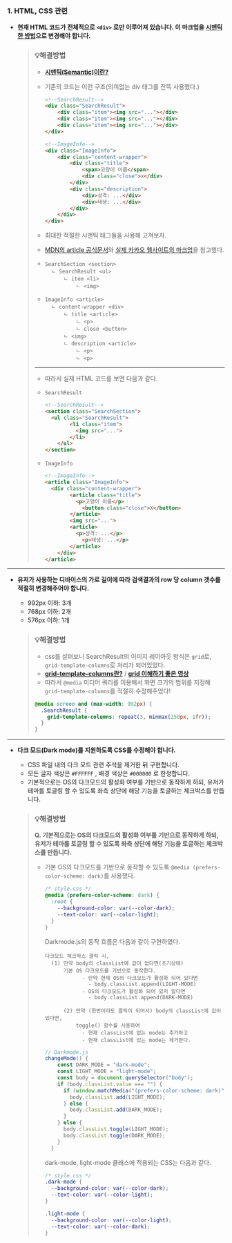 ### 1. HTML, CSS 관련

- **현재 HTML 코드가 전체적으로 `<div>` 로만 이루어져 있습니다. 이 마크업을 <u>시맨틱한 방법</u>으로 변경해야 합니다.**

  > ### 💡해결방법
  >
  > - [**시맨틱(Semantic)이란?**](https://eunseokim.tistory.com/entry/%EC%8B%9C%EB%A7%A8%ED%8B%B1Semantic)
  >
  > - 기존의 코드는 이런 구조(의미없는 div 태그를 잔뜩 사용했다.)
  >
  >   ```html
  >   <!--SearchResult-->
  >   <div class="SearchResult">
  >       <div class="item"><img src="..."></div>
  >       <div class="item"><img src="..."></div>
  >       <div class="item"><img src="..."></div>
  >   </div>
  >   ```
  >
  >   ```html
  >   <!--ImageInfo-->
  >   <div class="ImageInfo">
  >       <div class="content-wrapper">
  >           <div class="title">
  >               <span>고양이 이름</span>
  >               <div class="close">x</div>
  >           </div>
  >           <div class="description">
  >               <div>성격: ...</div>
  >               <div>태생: ...</div>
  >           </div>
  >       </div>
  >   </div>
  >   ```
  >
  > - 최대한 적절한 시맨틱 태그들을 사용해 고쳐보자.
  >
  > - [MDN의 article 공식문서](https://developer.mozilla.org/ko/docs/Web/HTML/Element/article)와 [실제 카카오 웹사이트의 마크업](https://www.kakaocorp.com/page/service/service)을 참고했다.
  >   
  > - ```
  >   SearchSection <section>
  >   	ㄴ SearchResult <ul>
  >   		ㄴ item <li>
  >   			ㄴ <img>
  >   ```
  >
  > - ```
  >   ImageInfo <article>
  >   	ㄴ content-wrapper <div>
  >   		ㄴ title <article>
  >   			ㄴ <p>
  >   			ㄴ close <button>
  >   		ㄴ <img>
  >   		ㄴ description <article>
  >   			ㄴ <p>
  >   			ㄴ <p>
  >   ```
  >
  > ---
  >
  > - 따라서 실제 HTML 코드를 보면 다음과 같다.
  >
  > - `SearchResult` 
  >
  >   ```html
  >   <!--SearchResult-->
  >   <section class="SearchSection">
  >   	<ul class="SearchResult">
  >           <li class="item">
  >           	<img src="...">
  >           </li>
  >       </ul>
  >   </section>
  >   ```
  >
  > - `ImageInfo`
  >
  >   ```html
  >   <!--ImageInfo-->
  >   <article class="ImageInfo">
  >   	<div class="content-wrapper">
  >           <article class="title">
  >           	<p>고양이 이름</p>
  >               <button class="close">X</button>
  >           </article>
  >           <img src="...">
  >           <article>
  >           	<p>성격: ...</p>
  >               <p>태생: ...</p>
  >           </article>
  >       </div>
  >   </article>
  >   ```

---

- **유저가 사용하는 디바이스의 가로 길이에 따라 검색결과의 row 당 column 갯수를 적절히 변경해주어야 합니다.**

  - 992px 이하: 3개
  - 768px 이하: 2개
  - 576px 이하: 1개

  > ### 💡해결방법
  >
  > - css를 살펴보니 SearchResult의 이미지 레이아웃 방식은 `grid`로, `grid-template-columns`로 처리가 되어있었다.
  > - [**grid-template-columns란?**](https://developer.mozilla.org/ko/docs/Web/CSS/CSS_Grid_Layout/Basic_concepts_of_grid_layout) / [**grid 이해하기 좋은 영상**](https://youtu.be/eprXmC_j9A4)
  > - 따라서 `@media` 미디어 쿼리를 이용해서 화면 크기의 범위를 지정해 `grid-template-columns`를 적절히 수정해주었다!
  >
  > ```css
  > @media screen and (max-width: 992px) {
  >   .SearchResult {
  >     grid-template-columns: repeat(3, minmax(250px, 1fr));
  >   }
  > }
  > ```

---

- **다크 모드(Dark mode)를 지원하도록 CSS를 수정해야 합니다.**

  - CSS 파일 내의 다크 모드 관련 주석을 제거한 뒤 구현합니다.
  - 모든 글자 색상은 `#FFFFFF` , 배경 색상은 `#000000` 로 한정합니다.
  - 기본적으로는 OS의 다크모드의 활성화 여부를 기반으로 동작하게 하되, 유저가 테마를 토글링 할 수 있도록 좌측 상단에 해당 기능을 토글하는 체크박스를 만듭니다.

  > ### 💡해결방법
  >
  > **Q. 기본적으로는 OS의 다크모드의 활성화 여부를 기반으로 동작하게 하되,** 
  > **유저가 테마를 토글링 할 수 있도록 좌측 상단에 해당 기능을 토글하는 체크박스를 만듭니다.**
  >
  > - 기본 OS의 다크모드를 기반으로 동작할 수 있도록 `@media (prefers-color-scheme: dark)`를 사용했다.
  >
  >   ```css
  >   /* style.css */
  >   @media (prefers-color-scheme: dark) {
  >     :root {
  >       --background-color: var(--color-dark);
  >       --text-color: var(--color-light);
  >     }
  >   }
  >   ```
  >
  >   Darkmode.js의 동작 흐름은 다음과 같이 구현하였다.
  >
  >   ```
  >   다크모드 체크박스 클릭 시,
  >   	(1) 만약 body의 classList에 값이 없다면(초기상태)
  >   		기본 OS 다크모드를 기반으로 동작한다.
  >               - 만약 현재 OS의 다크모드가 활성화 되어 있다면 			
  >               	- body.classList.append(LIGHT-MODE) 
  >               - OS의 다크모드가 활성화 되어 있지 않다면
  >               	- body.classList.append(DARK-MODE) 
  >               	
  >      	(2) 만약 (한번이라도 클릭이 되어서) body의 classList에 값이 있다면,
  >           	toggle() 함수를 사용하여 
  >               - 현재 classList에 없는 mode는 추가하고 
  >               - 현재 classList에 있는 mode는 제거한다.
  >   ```
  >
  >   ```js
  >   // Darkmode.js
  >   changeMode() {
  >       const DARK_MODE = "dark-mode";
  >       const LIGHT_MODE = "light-mode";
  >       const body = document.querySelector("body");
  >       if (body.classList.value === "") {
  >         if (window.matchMedia("(prefers-color-scheme: dark)").matches) {
  >           body.classList.add(LIGHT_MODE);
  >         } else {
  >           body.classList.add(DARK_MODE);
  >         }
  >       } else {
  >         body.classList.toggle(LIGHT_MODE);
  >         body.classList.toggle(DARK_MODE);
  >       }
  >     }
  >   ```
  >
  >   dark-mode, light-mode 클래스에 적용되는 CSS는 다음과 같다.
  >
  >   ```css
  >   /* style.css */
  >   .dark-mode {
  >     --background-color: var(--color-dark);
  >     --text-color: var(--color-light);
  >   }
  >   
  >   .light-mode {
  >     --background-color: var(--color-light);
  >     --text-color: var(--color-dark);
  >   }
  >   ```

  
